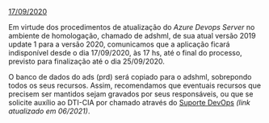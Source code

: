 <u>17/09/2020</u>

Em virtude dos procedimentos de atualização do _Azure Devops Server_ no ambiente de homologação, chamado de adshml, de sua atual versão 2019 update 1 para a versão 2020, comunicamos que a aplicação ficará indisponível desde o dia 17/09/2020, às 17 hs, até o final do processo, previsto para finalização até o dia 25/09/2020.


O banco de dados do ads (prd) será copiado para o adshml, sobrepondo todos os seus recursos. Assim, recomendamos que eventuais recursos que precisem ser mantidos sejam gravados por seus responsáveis, ou que se solicite auxílio ao DTI-CIA por chamado através do  [Suporte DevOps](https://ads.intra.fazenda.sp.gov.br/tfs/ADMIN/Suporte_DevOps/) _(link atualizado em 06/2021)_.

